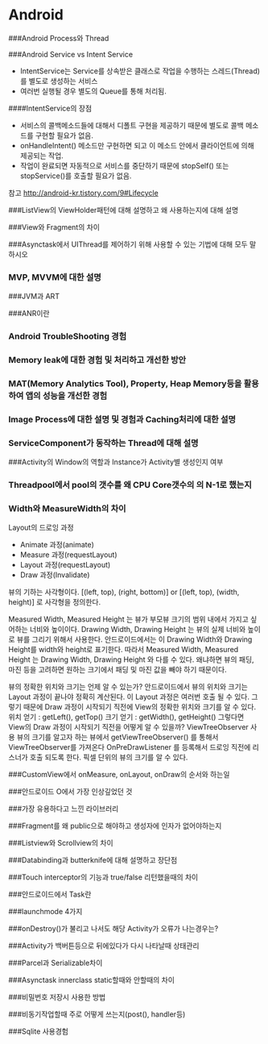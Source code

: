 # Android

###Android Process와 Thread

###Android Service vs Intent Service

* IntentService는 Service를 상속받은 클래스로 작업을 수행하는 스레드(Thread)를 별도로 생성하는 서비스
* 여러번 실행될 경우 별도의 Queue를 통해 처리됨.

####IntentService의 장점

* 서비스의 콜백메소드들에 대해서 디폴트 구현을 제공하기 때문에 별도로 콜백 메소드를 구현할 필요가 없음. 
* onHandleIntent() 메소드만 구현하면 되고 이 메소드 안에서 클라이언트에 의해 제공되는 작업.
* 작업이 완료되면 자동적으로 서비스를 중단하기 때문에 stopSelf() 또는 stopService()를 호출할 필요가 없음.

참고 <http://android-kr.tistory.com/9#Lifecycle> 

###ListView의 ViewHolder패턴에 대해 설명하고 왜 사용하는지에 대해 설명

###View와 Fragment의 차이

###Asynctask에서 UIThread를 제어하기 위해 사용할 수 있는 기법에 대해 모두 말하시오

### MVP, MVVM에 대한 설명

###JVM과 ART

###ANR이란

### Android TroubleShooting 경험

### Memory leak에 대한 경험 및 처리하고 개선한 방안

### MAT(Memory Analytics Tool), Property, Heap Memory등을 활용하여 앱의 성능을 개선한 경험

### Image Process에 대한 설명 및 경험과 Caching처리에 대한 설명

### ServiceComponent가 동작하는 Thread에 대해 설명

###Activity의 Window의 역할과 Instance가 Activity별 생성인지 여부

### Threadpool에서 pool의 갯수를 왜 CPU Core갯수의 의 N-1로 했는지

### Width와 MeasureWidth의 차이
Layout의 드로잉 과정 
* Animate 과정(animate)
* Measure 과정(requestLayout)
* Layout 과정(requestLayout)
* Draw 과정(Invalidate)

뷰의 기하는 사각형이다.
[(left, top), (right, bottom)] or [(left, top), (width, height)] 로 사각형을 정의한다.

Measured Width, Measured Height 는 뷰가 부모뷰 크기의 범위 내에서 가지고 싶어하는 너비와 높이이다.
Drawing Width, Drawing Height 는 뷰의 실제 너비와 높이로 뷰를 그리기 위해서 사용한다.
안드로이드에서는 이 Drawing Width와 Drawing Height를 width와 height로 표기한다.
따라서 Measured Width, Measured Height 는 Drawing Width, Drawing Height 와 다를 수 있다.
왜냐하면 뷰의 패딩, 마진 등을 고려하면 원하는 크기에서 패딩 및 마진 값을 빼야 하기 때문이다.

뷰의 정확한 위치와 크기는 언제 알 수 있는가?
안드로이드에서 뷰의 위치와 크기는 Layout 과정이 끝나야 정확히 계산된다.
이 Layout 과정은 여러번 호출 될 수 있다.
그렇기 때문에 Draw 과정이 시작되기 직전에 View의 정확한 위치와 크기를 알 수 있다.
위치 얻기 : getLeft(), getTop()
크기 얻기 : getWidth(), getHeight()
그렇다면 View의 Draw 과정이 시작되기 직전을 어떻게 알 수 있을까?
ViewTreeObserver 사용
뷰의 크기를 알고자 하는 뷰에서 getViewTreeObserver() 를 통해서 ViewTreeObserver를 가져온다
OnPreDrawListener 를 등록해서 드로잉 직전에 리스너가 호출 되도록 한다.
픽셀 단위의 뷰의 크기를 알 수 있다.

###CustomView에서 onMeasure, onLayout, onDraw의 순서와 하는일

###안드로이드 O에서 가장 인상깊었던 것

###가장 유용하다고 느낀 라이브러리

###Fragment를 왜 public으로 해야하고 생성자에 인자가 없어야하는지

###Listview와 Scrollview의 차이

###Databinding과 butterknife에 대해 설명하고 장단점

###Touch interceptor의 기능과 true/false 리턴했을때의 차이

###안드로이드에서 Task란

###launchmode 4가지

###onDestroy()가 불리고 나서도 해당 Activity가 오류가 나는경우는?

###Activity가 백버튼등으로 뒤에있다가 다시 나타날때 상태관리

###Parcel과 Serializable차이

###Asynctask innerclass static할때와 안할때의 차이

###비밀번호 저장시 사용한 방법

###비동기작업할때 주로 어떻게 쓰는지(post(), handler등)

###Sqlite 사용경험